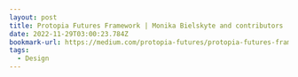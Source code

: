 ```yaml
---
layout: post
title: Protopia Futures Framework | Monika Bielskyte and contributors
date: 2022-11-29T03:00:23.784Z
bookmark-url: https://medium.com/protopia-futures/protopia-futures-framework-f3c2a5d09a1e
tags:
  - Design
---
```

